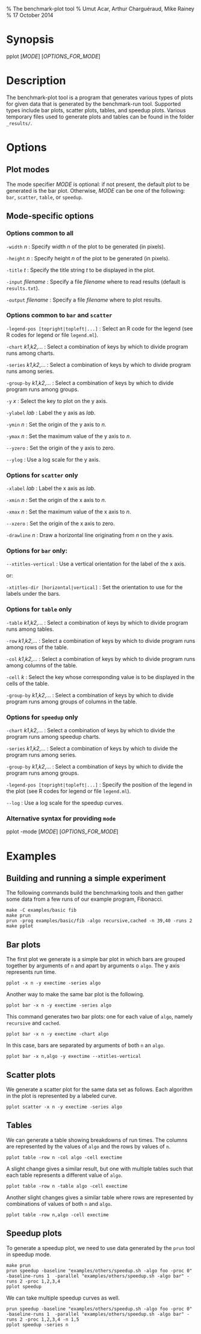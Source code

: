 % The benchmark-plot tool
% Umut Acar, Arthur Charguéraud, Mike Rainey
% 17 October 2014

Synopsis
========


pplot [*MODE*] [*OPTIONS_FOR_MODE*]

Description
===========

The benchmark-plot tool is a program that generates various types of
plots for given data that is generated by the benchmark-run
tool. Supported types include bar plots, scatter plots, tables, and
speedup plots. Various temporary files used to generate plots and
tables can be found in the folder `_results/`.

Options
=======

Plot modes
----------

The mode specifier *MODE* is optional: if not present, the default
plot to be generated is the bar plot. Otherwise, *MODE* can be one of
the following: `bar`, `scatter`, `table`, or `speedup`.

Mode-specific options
---------------------

### Options common to all

`-width` *n*
:    Specify width *n* of the plot to be generated (in pixels).

`-height` *n*
:    Specify height *n* of the plot to be generated (in pixels).

`-title` *t*
:    Specify the title string *t* to be displayed in the plot.

`-input` *filename*
:    Specify a file *filename* where to read results (default is `results.txt`).

`-output` *filename*
:    Specify a file *filename* where to plot results.


### Options common to `bar` and `scatter`

`-legend-pos [topright|topleft|...]`
:    Select an R code for the legend (see R codes for legend or file `legend.ml`).

`-chart` *k1*,*k2*,...
:    Select a combination of keys by which to divide program runs among charts.

`-series` *k1*,*k2*,...
:    Select a combination of keys by which to divide program runs among series.

`-group-by` *k1*,*k2*,...
:    Select a combination of keys by which to divide program runs among groups.

`-y` *x*
:    Select the key to plot on the y axis.

`-ylabel` *lab*
:    Label the y axis as *lab*.

`-ymin` *n*
:    Set the origin of the y axis to *n*.

`-ymax` *n*
:    Set the maximum value of the y axis to *n*.

`--yzero`
:    Set the origin of the y axis to zero.

`--ylog`
:    Use a log scale for the y axis.

### Options for `scatter` only

`-xlabel` *lab*
:    Label the x axis as *lab*.

`-xmin` *n*
:    Set the origin of the x axis to *n*.

`-xmax` *n*
:    Set the maximum value of the x axis to *n*.

`--xzero`
:    Set the origin of the x axis to zero.

`-drawline` *n*
:    Draw a horizontal line originating from *n* on the y axis.

### Options for `bar` only:

`--xtitles-vertical`
:    Use a vertical orientation for the label of the x axis.

or:

`-xtitles-dir [horizontal|vertical]`
:    Set the orientation to use for the labels under the bars.

### Options for `table` only

`-table` *k1*,*k2*,...
:    Select a combination of keys by which to divide program runs among
     tables.

`-row` *k1*,*k2*,...
:    Select a combination of keys by which to divide program runs among
     rows of the table.

`-col` *k1*,*k2*,...
:    Select a combination of keys by which to divide program runs among
     columns of the table.

`-cell` *k*
:    Select the key whose corresponding value is to be displayed in the 
     cells of the table.

`-group-by` *k1*,*k2*,...
:    Select a combination of keys by which to divide program runs among
     groups of columns in the table.

### Options for `speedup` only
   
`-chart` *k1*,*k2*,...
:    Select a combination of keys by which to divide the program runs among
     speedup charts.

`-series` *k1*,*k2*,...
:    Select a combination of keys by which to divide the program runs among
     series.

`-group-by` *k1*,*k2*,...
:    Select a combination of keys by which to divide the program runs among
     groups.

`-legend-pos [topright|topleft|...]`
:    Specify the position of the legend in the plot (see R codes for legend 
     or file `legend.ml`).

`--log`
:    Use a log scale for the speedup curves.


### Alternative syntax for providing `mode`

pplot -mode [*MODE*] [*OPTIONS_FOR_MODE*]


Examples
========

Building and running a simple experiment
----------------------------------------

The following commands build the benchmarking tools and then gather
some data from a few runs of our example program, Fibonacci.

    make -C examples/basic fib
    make prun
    prun -prog examples/basic/fib -algo recursive,cached -n 39,40 -runs 2
    make pplot

Bar plots
---------

The first plot we generate is a simple bar plot in which bars are
grouped together by arguments of `n` and apart by arguments o
`algo`. The y axis represents run time.

    pplot -x n -y exectime -series algo 

Another way to make the same bar plot is the following.

    pplot bar -x n -y exectime -series algo 

This command generates two bar plots: one for each value of `algo`,
namely `recursive` and `cached`.

    pplot bar -x n -y exectime -chart algo 

In this case, bars are separated by arguments of both `n` an `algo`.

    pplot bar -x n,algo -y exectime --xtitles-vertical

Scatter plots
-------------

We generate a scatter plot for the same data set as follows. Each
algorithm in the plot is represented by a labeled curve.

    pplot scatter -x n -y exectime -series algo 

Tables
------

We can generate a table showing breakdowns of run times. The columns
are represented by the values of `algo` and the rows by values of `n`.

    pplot table -row n -col algo -cell exectime

A slight change gives a similar result, but one with multiple tables
such that each table represents a different value of `algo`.

    pplot table -row n -table algo -cell exectime

Another slight changes gives a similar table where rows are
represented by combinations of values of both `n` and `algo`.

    pplot table -row n,algo -cell exectime 

Speedup plots
-------------

To generate a speedup plot, we need to use data generated by the 
`prun` tool in speedup mode.

    make prun
    prun speedup -baseline "examples/others/speedup.sh -algo foo -proc 0" -baseline-runs 1  -parallel "examples/others/speedup.sh -algo bar" -runs 2 -proc 1,2,3,4 
    pplot speedup 

We can take multiple speedup curves as well.

    prun speedup -baseline "examples/others/speedup.sh -algo foo -proc 0" -baseline-runs 1  -parallel "examples/others/speedup.sh -algo bar" -runs 2 -proc 1,2,3,4 -n 1,5
    pplot speedup -series n

